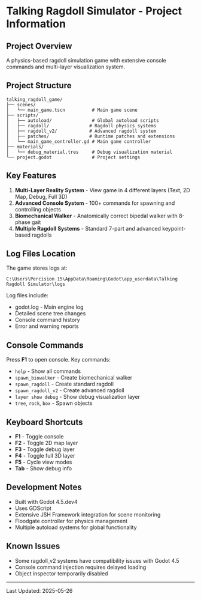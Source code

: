 # Talking Ragdoll Simulator - Project Information

## Project Overview
A physics-based ragdoll simulation game with extensive console commands and multi-layer visualization system.

## Project Structure
```
talking_ragdoll_game/
├── scenes/
│   └── main_game.tscn          # Main game scene
├── scripts/
│   ├── autoload/               # Global autoload scripts
│   ├── ragdoll/               # Ragdoll physics systems
│   ├── ragdoll_v2/            # Advanced ragdoll system
│   ├── patches/               # Runtime patches and extensions
│   └── main_game_controller.gd # Main game controller
├── materials/
│   └── debug_material.tres     # Debug visualization material
└── project.godot               # Project settings
```

## Key Features
1. **Multi-Layer Reality System** - View game in 4 different layers (Text, 2D Map, Debug, Full 3D)
2. **Advanced Console System** - 100+ commands for spawning and controlling objects
3. **Biomechanical Walker** - Anatomically correct bipedal walker with 8-phase gait
4. **Multiple Ragdoll Systems** - Standard 7-part and advanced keypoint-based ragdolls

## Log Files Location
The game stores logs at:
```
C:\Users\Percision 15\AppData\Roaming\Godot\app_userdata\Talking Ragdoll Simulator\logs
```

Log files include:
- godot.log - Main engine log
- Detailed scene tree changes
- Console command history
- Error and warning reports

## Console Commands
Press **F1** to open console. Key commands:
- `help` - Show all commands
- `spawn_biowalker` - Create biomechanical walker
- `spawn_ragdoll` - Create standard ragdoll
- `spawn_ragdoll_v2` - Create advanced ragdoll
- `layer show debug` - Show debug visualization layer
- `tree`, `rock`, `box` - Spawn objects

## Keyboard Shortcuts
- **F1** - Toggle console
- **F2** - Toggle 2D map layer
- **F3** - Toggle debug layer
- **F4** - Toggle full 3D layer
- **F5** - Cycle view modes
- **Tab** - Show debug info

## Development Notes
- Built with Godot 4.5.dev4
- Uses GDScript
- Extensive JSH Framework integration for scene monitoring
- Floodgate controller for physics management
- Multiple autoload systems for global functionality

## Known Issues
- Some ragdoll_v2 systems have compatibility issues with Godot 4.5
- Console command injection requires delayed loading
- Object inspector temporarily disabled

---
Last Updated: 2025-05-26